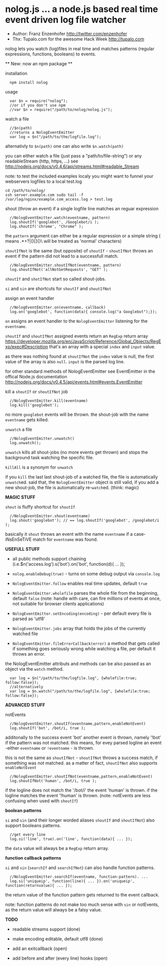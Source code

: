 # nolog.js ... a node.js based real time event driven log file watcher 

  - Author: Franz Enzenhofer http://twitter.com/enzenhofer
  - Thx: Tupalo.com for the awesome Hack Week <http://tupalo.com> 

nolog lets you watch (log)files in real time and matches patterns (regular expressions, functions, booleans) to events.

** New: now an npm package **

installation 

      npm install nolog

usage 

      var $n = require("nolog");
      //or if you don't use npm
      //var $n = require("/path/to/nolog/nolog.js");
      
watch a file

      //$n(path)
      //returns a NologEventEmitter
      var log = $n("/path/to/the/logfile.log");
      
alternativly to `$n(path)` one can also write `$n.watch(path)`

you can either watch a file (just pass a "path/to/file-string") or any readableStream (http, https, ...) see <http://nodejs.org/docs/v0.4.6/api/streams.html#readable_Stream>

note: to test the included examples localy you might want to funnel your webservers logfiles to a local test.log

    cd /path/to/nolog/
    ssh server.example.com sudo tail -f /var/log/nginx/example.com_access.log > test.log

shout (throw an event) if a single logfile line matches an reguar expression

      //NologEventEmitter.watch(eventname, pattern)
      log.shoutIf('googlebot', /Googlebot/i );
      log.shoutIf('chrome', "Chrome" );

the `pattern` argument can either be a regular expression or a simple string ( means .*+?|()[]{}\ will be treated as 'normal' characters)



`shoutIfNot` is the same (but opposite) of `shoutIf` - `shoutIfNot` throws an event if the pattern did not lead to a successfull match.

      //NologEventEmitter.shoutIfNot(eventname, pattern)
      log.shoutIfNot('allNotGetRequests', "GET" );
      
`shoutIf` and `shotIfNot` start so called shout-jobs. 

`si` and `sin` are shortcuts for `shoutIf` and `shoutIfNot`
      
assign an event handler
      
      //NologEventEmitter.on(eventname, callback)
      log.on('googlebot', function(data){ console.log("a Googlebot");});
      
`on` assigns an event handler to the `NologEventEmitter` listening for the `eventname`.

`shoutIf` and `shoutIfNot` assigned events return an `RegExp` return array <https://developer.mozilla.org/en/JavaScript/Reference/Global_Objects/RegExp/exec#Description> that's an array with a special `index` and `input` value.

as there was nothing found at `shoutIfNot` the `index` value is null, the first value of the array is also `null`. `input` is the parsed log line.


for other standard methods of NologEventEmitter see EventEmitter in the offical Node.js documentation <http://nodejs.org/docs/v0.4.5/api/events.html#events.EventEmitter>

kill a `shoutIf` or `shoutIfNot` job
      
      //NologEventEmitter.kill(eventname)
      log.kill('googlebot');

no more `googlebot` events will be thrown. the shout-job with the name `eventname` gets killed.

`unwatch` a file

      //NologEventEmitter.unwatch()
      log.unwatch();
      
`unwatch` kills all shout-jobs (no more events get thrown) and stops the background task watching the specific file.

`killAll` is a synonym for `unwatch`

if you `kill` the last last shout-job of a watched file, the file is automatically `unwatch`ed. said that, the `NologEventEmitter` object is still valid, if you add a new shout-job, the file is automatically re-`watch`ed. (think: magic)

**MAGIC STUFF**

`shout` is fluffy shortcut for `shoutIf`
      
      //NologEventEmitter.shout(eventname)
      log.shout('googlebot'); // == log.shoutIf('googlebot', /googlebot/i );
      
basically it `shout` throws an event with the name `eventname` if a case-iNsEnSeTiVE match for `eventname` was found.


**USEFULL STUFF**

 - all public methods support chaining (i.e.$n('access.log').s('bot').on('bot', function(d){ ... }); 
 - `nolog.enableDebug(true)` - turns on some debug output via `console.log`
 
 - `NologEventEmitter.follow` enables real time updates, default `true`
 - `NologEventEmitter.wholefile` parses the whole file from the beginning, default `false` (note: handle with care, can fire millions of events at once, not suitable for browser clients applications)
 - `NologEventEmitter.setEncoding(encoding)` - per default every file is parsed as 'utf8'
 - `NologEventEmitter.jobs` array that holds the jobs of the currently watched file
 - `NologEventEmitter.fileErrorCallback(error)` a method that gets called if something goes seriously wrong while watching a file, per default it throws an error.
 
 
 
 
 
 the NologEventEmitter attributs and methods can be also passed as an object via the `watch` method.
      
      var log = $n("/path/to/the/logfile.log", {wholefile:true; follow:false});
      //alternatively
      var log = $n.watch("/path/to/the/logfile.log", {wholefile:true; follow:false});

 
 
**ADVANCED STUFF**

notEvents

      //NologEventEmitter.shoutIf(eventname,pattern,enableNotEvent)
      log.shoutIf('bot', /bot/i, true );

additonally to the success event 'bot' another event is thrown, namely '!bot' if the pattern was not matched. this means, for evey parsed logline an event -either `eventname` or `!eventname` - is thrown.

this is not the same as `shoutIfNot` - `shoutIfNot` throws a success match, if something was not matched. as a matter of fact, `shoutIfNot` also supports `enableNotEvent`
      
      //NologEventEmitter.shoutIfNot(eventname,pattern,enableNotEvent)
      log.shoutIfNot('human', /bot/i, true );

if the logline does not match the '/bot/i' the event 'human' is thrown. if the logline matches the event '!human' is thrown. (note: notEvents are less confusing when used with `shoutIf`)


**boolean patterns**

`si` and `sin` (and their longer worded aliases `shoutIf` and `shoutIfNot`) also support booleans patterns.
      
      //get every line
      log.si('line', true).on('line', function(data){ ... });
      
the `data` value will always be a `RegExp` return array.

**function callback patterns**

`si` and `sin` (`searchIf` and `searchIfNot`) can also handle function patterns.

      //NologEventEmitter.searchIf(eventname, function-pattern). ...
      log.si('uniqueip', function(line){ ... }).on('uniqueip', function(returnvalue){ ... });
      

the return value of the function pattern gets returned to the event callback. 

note: function patterns do not make too much sense with `sin` or notEvents, as the return value will always be a falsy value.

**TODO**

  - readable streams support (done)
  
  - make encoding editable, default utf8 (done)
  
  - add an exitcallback (open)
  
  - add before and after (every line) hooks (open)












